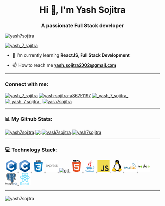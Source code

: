 <h1 align="center">Hi 👋, I'm Yash Sojitra</h1>
<h3 align="center">A passionate Full Stack developer</h3>

<p align="left"> <img src="https://komarev.com/ghpvc/?username=yash7sojitra&label=Profile%20views&color=0e75b6&style=flat" alt="yash7sojitra" /> </p>

<p align="left"> <a href="https://twitter.com/yash_7_sojitra" target="blank"><img src="https://img.shields.io/twitter/follow/yash_7_sojitra?logo=twitter&style=for-the-badge" alt="yash_7_sojitra" /></a> </p>

- 🌱 I’m currently learning **ReactJS, Full Stack Development**

- 📫 How to reach me **yash.sojitra2002@gmail.com**

---
<!--
**yash7sojitra/yash7sojitra** is a ✨ _special_ ✨ repository because its `README.md` (this file) appears on your GitHub profile.

Here are some ideas to get you started:

- 🔭 I’m currently working on ...
- 🌱 I’m currently learning ...
- 👯 I’m looking to collaborate on ...
- 🤔 I’m looking for help with ...
- 💬 Ask me about ...
- 📫 How to reach me: ...
- 😄 Pronouns: ...
- ⚡ Fun fact: ...
-->
<h3 align="left">Connect with me:</h3>
<p align="left">
<a href="https://twitter.com/yash_7_sojitra" target="blank"><img align="center" src="https://raw.githubusercontent.com/rahuldkjain/github-profile-readme-generator/master/src/images/icons/Social/twitter.svg" alt="yash_7_sojitra" height="30" width="40" /></a>
<a href="https://linkedin.com/in/yash-sojitra-a86751197" target="blank"><img align="center" src="https://raw.githubusercontent.com/rahuldkjain/github-profile-readme-generator/master/src/images/icons/Social/linked-in-alt.svg" alt="yash-sojitra-a86751197" height="30" width="40" /></a>
<a href="https://instagram.com/_yash_7_sojitra_" target="blank"><img align="center" src="https://raw.githubusercontent.com/rahuldkjain/github-profile-readme-generator/master/src/images/icons/Social/instagram.svg" alt="_yash_7_sojitra_" height="30" width="40" /></a>
<a href="https://www.hackerrank.com/_yash_7_sojitra_" target="blank"><img align="center" src="https://raw.githubusercontent.com/rahuldkjain/github-profile-readme-generator/master/src/images/icons/Social/hackerrank.svg" alt="_yash_7_sojitra_" height="30" width="40" /></a>
<a href="https://www.leetcode.com/yash7sojitra" target="blank"><img align="center" src="https://raw.githubusercontent.com/rahuldkjain/github-profile-readme-generator/master/src/images/icons/Social/leet-code.svg" alt="yash7sojitra" height="30" width="40" /></a>
</p>

---
### 📊 My Github Stats:
<div>
<a href="https://github.com/yash7sojitra">
  <img align="center" src="https://github-readme-stats.vercel.app/api?username=yash7sojitra&show_icons=true&locale=en" alt="yash7sojitra" />
  <img align="center" src="https://github-readme-stats.vercel.app/api?username=yash7sojitra&show_icons=true&hide_border=true&&count_private=true&include_all_commits=true&theme=vue" />
</a>
<a href="https://github.com/yash7sojitra">
  <img align="center" src="https://github-readme-streak-stats.herokuapp.com/?user=yash7sojitra&" alt="yash7sojitra" />
  <img align="center" src="https://github-readme-streak-stats.herokuapp.com/?user=yash7sojitra&" alt="yash7sojitra" />
</a>
</div>


---
### 💻 Technology Stack:
<p align="left"> <a href="https://www.cprogramming.com/" target="_blank" rel="noreferrer"> <img src="https://raw.githubusercontent.com/devicons/devicon/master/icons/c/c-original.svg" alt="c" width="40" height="40"/> </a> <a href="https://www.w3schools.com/cpp/" target="_blank" rel="noreferrer"> <img src="https://raw.githubusercontent.com/devicons/devicon/master/icons/cplusplus/cplusplus-original.svg" alt="cplusplus" width="40" height="40"/> </a> <a href="https://www.w3schools.com/css/" target="_blank" rel="noreferrer"> <img src="https://raw.githubusercontent.com/devicons/devicon/master/icons/css3/css3-original-wordmark.svg" alt="css3" width="40" height="40"/> </a> <a href="https://expressjs.com" target="_blank" rel="noreferrer"> <img src="https://raw.githubusercontent.com/devicons/devicon/master/icons/express/express-original-wordmark.svg" alt="express" width="40" height="40"/> </a> <a href="https://git-scm.com/" target="_blank" rel="noreferrer"> <img src="https://www.vectorlogo.zone/logos/git-scm/git-scm-icon.svg" alt="git" width="40" height="40"/> </a> <a href="https://www.w3.org/html/" target="_blank" rel="noreferrer"> <img src="https://raw.githubusercontent.com/devicons/devicon/master/icons/html5/html5-original-wordmark.svg" alt="html5" width="40" height="40"/> </a> <a href="https://www.java.com" target="_blank" rel="noreferrer"> <img src="https://raw.githubusercontent.com/devicons/devicon/master/icons/java/java-original.svg" alt="java" width="40" height="40"/> </a> <a href="https://developer.mozilla.org/en-US/docs/Web/JavaScript" target="_blank" rel="noreferrer"> <img src="https://raw.githubusercontent.com/devicons/devicon/master/icons/javascript/javascript-original.svg" alt="javascript" width="40" height="40"/> </a> <a href="https://www.linux.org/" target="_blank" rel="noreferrer"> <img src="https://raw.githubusercontent.com/devicons/devicon/master/icons/linux/linux-original.svg" alt="linux" width="40" height="40"/> </a> <a href="https://www.mysql.com/" target="_blank" rel="noreferrer"> <img src="https://raw.githubusercontent.com/devicons/devicon/master/icons/mysql/mysql-original-wordmark.svg" alt="mysql" width="40" height="40"/> </a> <a href="https://nodejs.org" target="_blank" rel="noreferrer"> <img src="https://raw.githubusercontent.com/devicons/devicon/master/icons/nodejs/nodejs-original-wordmark.svg" alt="nodejs" width="40" height="40"/> </a> <a href="https://www.postgresql.org" target="_blank" rel="noreferrer"> <img src="https://raw.githubusercontent.com/devicons/devicon/master/icons/postgresql/postgresql-original-wordmark.svg" alt="postgresql" width="40" height="40"/> </a> <a href="https://reactjs.org/" target="_blank" rel="noreferrer"> <img src="https://raw.githubusercontent.com/devicons/devicon/master/icons/react/react-original-wordmark.svg" alt="react" width="40" height="40"/> </a> </p>

---
<p><img align="center" src="https://github-readme-stats.vercel.app/api/top-langs?username=yash7sojitra&show_icons=true&locale=en&layout=compact" alt="yash7sojitra" /></p>


<p>&nbsp;</p>

<p></p>

